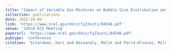 ```yaml
---
title: "Impact of Variable Gas Mixtures on Bubble Size Distribution and Mass Transfer in Gas Fermentation Reactors"
collection: publications
date: 2022-10-09
link: 'https://www.nrel.gov/docs/fy23osti/84546.pdf'
venue: '242nd ECS Meeting'
paperurl: 'https://www.nrel.gov/docs/fy23osti/84546.pdf'
pubtype: 'conference'
citation: 'Sitaraman, Hari and Hassanaly, Malik and Parra-Alvarez, Milo and Rahimi, Mohammad and Stickel, Jonathan &quot; Impact of Variable Gas Mixtures on Bubble Size Distribution and Mass Transfer in Gas Fermentation Reactors.&quot; <i>AIChE Annual Meeting</i>, 2022.'
---
```

